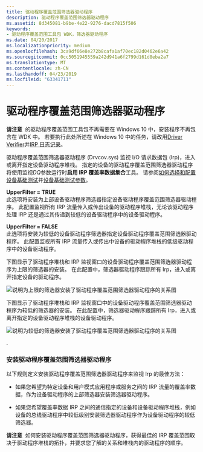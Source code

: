 ```yaml
---
title: 驱动程序覆盖范围筛选器驱动程序
description: 驱动程序覆盖范围筛选器驱动程序
ms.assetid: 8d345081-b9be-4e22-9276-dacd7815f506
keywords:
- 驱动程序覆盖范围工具包 WDK，筛选器驱动程序
ms.date: 04/20/2017
ms.localizationpriority: medium
ms.openlocfilehash: 3ca9df66e8e272b8cafa1af70ec182d0462e6a42
ms.sourcegitcommit: 0cc5051945559a242d941a6f2799d161d8eba2a7
ms.translationtype: MT
ms.contentlocale: zh-CN
ms.lasthandoff: 04/23/2019
ms.locfileid: "63341711"
---
```

# <a name="driver-coverage-filter-driver"></a>驱动程序覆盖范围筛选器驱动程序


**请注意**  的驱动程序覆盖范围工具包不再需要在 Windows 10 中，安装程序不再包含在 WDK 中。 若要执行此处所述在 Windows 10 中的任务，请改用[Driver Verifier](driver-verifier.md)并[IRP 日志记录](irp-logging.md)。

 

驱动程序覆盖范围筛选器驱动程序 (Drvcov.sys) 监视 I/O 请求数据包 (Irp)，进入或离开指定设备驱动程序堆栈。 指定的设备的驱动程序覆盖范围筛选器驱动程序将使用监视*DQ*参数运行时**启用 IRP 覆盖率数据集合**工具。 请参阅[如何选择和配置设备基础测试](https://msdn.microsoft.com/windows-drivers/develop/how_to_select_and_configure_the_device_fundamental_tests)并[设备基础测试参数](https://msdn.microsoft.com/windows-drivers/develop/how_to_select_and_configure_the_device_fundamental_tests)。

<span id="UpperFilter___TRUE"></span><span id="upperfilter___true"></span><span id="UPPERFILTER___TRUE"></span>**UpperFilter = TRUE**  
此选项将安装为上部设备驱动程序筛选器指定设备驱动程序覆盖范围筛选器驱动程序。 此配置监视所有 IRP 流量传入或传出设备的驱动程序堆栈，无论该驱动程序处理 IRP 还是通过其传递到较低的设备驱动程序中的设备驱动程序。

<span id="UpperFilter___FALSE"></span><span id="upperfilter___false"></span><span id="UPPERFILTER___FALSE"></span>**UpperFilter = FALSE**  
此选项将安装为较低的设备驱动程序筛选器指定设备驱动程序覆盖范围筛选器驱动程序。 此配置监视所有 IRP 流量传入或传出中设备的驱动程序堆栈的低级驱动程序中的设备驱动程序。

下图显示了驱动程序堆栈和 IRP 监视窗口的设备驱动程序覆盖范围筛选器驱动程序为上限的筛选器的安装。 在此配置中，筛选器驱动程序跟踪所有 Irp，进入或离开指定设备的驱动程序。

![说明为上限的筛选器安装了驱动程序覆盖范围筛选器驱动程序的关系图](images/coverage-1.png)

下图显示了驱动程序堆栈和 IRP 监视窗口中的设备驱动程序覆盖范围筛选器驱动程序为较低的筛选器的安装。 在此配置中，筛选器驱动程序跟踪所有 Irp，进入或离开指定的设备驱动程序堆栈的设备驱动程序。

![说明为较低的筛选器安装了驱动程序覆盖范围筛选器驱动程序的关系图](images/coverage-2.png)

.

### <a name="span-idinstallingthedrivercoveragefilterdriverspanspan-idinstallingthedrivercoveragefilterdriverspan-installing-the-driver-coverage-filter-driver"></a><span id="installing_the_driver_coverage_filter_driver"></span><span id="INSTALLING_THE_DRIVER_COVERAGE_FILTER_DRIVER"></span> 安装驱动程序覆盖范围筛选器驱动程序

以下规则定义安装驱动程序覆盖范围筛选器驱动程序来监视 Irp 的最佳方法：

-   如果您希望为特定设备和用户模式应用程序或服务之间的 IRP 流量的覆盖率数据，作为设备驱动程序的上部筛选器安装筛选器驱动程序。

-   如果您希望覆盖率数据 IRP 之间的通信指定的设备和设备驱动程序堆栈，例如设备的总线驱动程序中较低级别安装筛选器驱动程序作为设备驱动程序的较低筛选器。

**请注意**  如何安装驱动程序覆盖范围筛选器驱动程序，获得最佳的 IRP 覆盖范围取决于驱动程序堆栈的拓扑，并要求您了解的关系和堆栈内的驱动程序的顺序。

 

 

 





